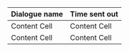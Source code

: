 | Dialogue name  | Time sent out |
| ------------- | ------------- |
| Content Cell  | Content Cell  |
| Content Cell  | Content Cell  |
